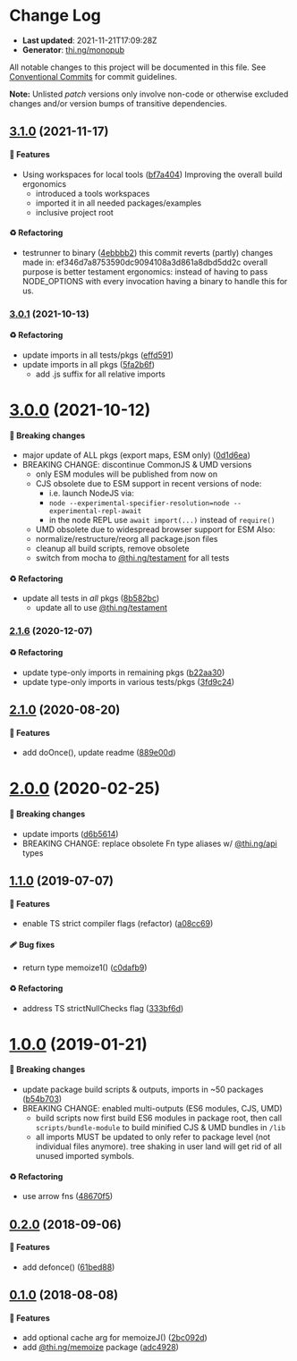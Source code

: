 # Change Log

- **Last updated**: 2021-11-21T17:09:28Z
- **Generator**: [thi.ng/monopub](https://thi.ng/monopub)

All notable changes to this project will be documented in this file.
See [Conventional Commits](https://conventionalcommits.org/) for commit guidelines.

**Note:** Unlisted _patch_ versions only involve non-code or otherwise excluded changes
and/or version bumps of transitive dependencies.

## [3.1.0](https://github.com/thi-ng/umbrella/tree/@thi.ng/memoize@3.1.0) (2021-11-17)

#### 🚀 Features

- Using workspaces for local tools ([bf7a404](https://github.com/thi-ng/umbrella/commit/bf7a404))
  Improving the overall build ergonomics
  - introduced a tools workspaces
  - imported it in all needed packages/examples
  - inclusive project root

#### ♻️ Refactoring

- testrunner to binary ([4ebbbb2](https://github.com/thi-ng/umbrella/commit/4ebbbb2))
  this commit reverts (partly) changes made in:
  ef346d7a8753590dc9094108a3d861a8dbd5dd2c
  overall purpose is better testament ergonomics:
  instead of having to pass NODE_OPTIONS with every invocation
  having a binary to handle this for us.

### [3.0.1](https://github.com/thi-ng/umbrella/tree/@thi.ng/memoize@3.0.1) (2021-10-13)

#### ♻️ Refactoring

- update imports in all tests/pkgs ([effd591](https://github.com/thi-ng/umbrella/commit/effd591))
- update imports in all pkgs ([5fa2b6f](https://github.com/thi-ng/umbrella/commit/5fa2b6f))
  - add .js suffix for all relative imports

# [3.0.0](https://github.com/thi-ng/umbrella/tree/@thi.ng/memoize@3.0.0) (2021-10-12)

#### 🛑 Breaking changes

- major update of ALL pkgs (export maps, ESM only) ([0d1d6ea](https://github.com/thi-ng/umbrella/commit/0d1d6ea))
- BREAKING CHANGE: discontinue CommonJS & UMD versions
  - only ESM modules will be published from now on
  - CJS obsolete due to ESM support in recent versions of node:
    - i.e. launch NodeJS via:
    - `node --experimental-specifier-resolution=node --experimental-repl-await`
    - in the node REPL use `await import(...)` instead of `require()`
  - UMD obsolete due to widespread browser support for ESM
  Also:
  - normalize/restructure/reorg all package.json files
  - cleanup all build scripts, remove obsolete
  - switch from mocha to [@thi.ng/testament](https://github.com/thi-ng/umbrella/tree/main/packages/testament) for all tests

#### ♻️ Refactoring

- update all tests in _all_ pkgs ([8b582bc](https://github.com/thi-ng/umbrella/commit/8b582bc))
  - update all to use [@thi.ng/testament](https://github.com/thi-ng/umbrella/tree/main/packages/testament)

### [2.1.6](https://github.com/thi-ng/umbrella/tree/@thi.ng/memoize@2.1.6) (2020-12-07)

#### ♻️ Refactoring

- update type-only imports in remaining pkgs ([b22aa30](https://github.com/thi-ng/umbrella/commit/b22aa30))
- update type-only imports in various tests/pkgs ([3fd9c24](https://github.com/thi-ng/umbrella/commit/3fd9c24))

## [2.1.0](https://github.com/thi-ng/umbrella/tree/@thi.ng/memoize@2.1.0) (2020-08-20)

#### 🚀 Features

- add doOnce(), update readme ([889e00d](https://github.com/thi-ng/umbrella/commit/889e00d))

# [2.0.0](https://github.com/thi-ng/umbrella/tree/@thi.ng/memoize@2.0.0) (2020-02-25)

#### 🛑 Breaking changes

- update imports ([d6b5614](https://github.com/thi-ng/umbrella/commit/d6b5614))
- BREAKING CHANGE: replace obsolete Fn type aliases w/ [@thi.ng/api](https://github.com/thi-ng/umbrella/tree/main/packages/api) types

## [1.1.0](https://github.com/thi-ng/umbrella/tree/@thi.ng/memoize@1.1.0) (2019-07-07)

#### 🚀 Features

- enable TS strict compiler flags (refactor) ([a08cc69](https://github.com/thi-ng/umbrella/commit/a08cc69))

#### 🩹 Bug fixes

- return type memoize1() ([c0dafb9](https://github.com/thi-ng/umbrella/commit/c0dafb9))

#### ♻️ Refactoring

- address TS strictNullChecks flag ([333bf6d](https://github.com/thi-ng/umbrella/commit/333bf6d))

# [1.0.0](https://github.com/thi-ng/umbrella/tree/@thi.ng/memoize@1.0.0) (2019-01-21)

#### 🛑 Breaking changes

- update package build scripts & outputs, imports in ~50 packages ([b54b703](https://github.com/thi-ng/umbrella/commit/b54b703))
- BREAKING CHANGE: enabled multi-outputs (ES6 modules, CJS, UMD)
  - build scripts now first build ES6 modules in package root, then call
    `scripts/bundle-module` to build minified CJS & UMD bundles in `/lib`
  - all imports MUST be updated to only refer to package level
    (not individual files anymore). tree shaking in user land will get rid of
    all unused imported symbols.

#### ♻️ Refactoring

- use arrow fns ([48670f5](https://github.com/thi-ng/umbrella/commit/48670f5))

## [0.2.0](https://github.com/thi-ng/umbrella/tree/@thi.ng/memoize@0.2.0) (2018-09-06)

#### 🚀 Features

- add defonce() ([61bed88](https://github.com/thi-ng/umbrella/commit/61bed88))

## [0.1.0](https://github.com/thi-ng/umbrella/tree/@thi.ng/memoize@0.1.0) (2018-08-08)

#### 🚀 Features

- add optional cache arg for memoizeJ() ([2bc092d](https://github.com/thi-ng/umbrella/commit/2bc092d))
- add [@thi.ng/memoize](https://github.com/thi-ng/umbrella/tree/main/packages/memoize) package ([adc4928](https://github.com/thi-ng/umbrella/commit/adc4928))
